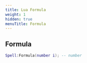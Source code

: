 ```yaml
---
title: Lua Formula
weight: 1
hidden: true
menuTitle: Formula
---
```

## Formula
```lua
Spell:Formula(number i); -- number
```